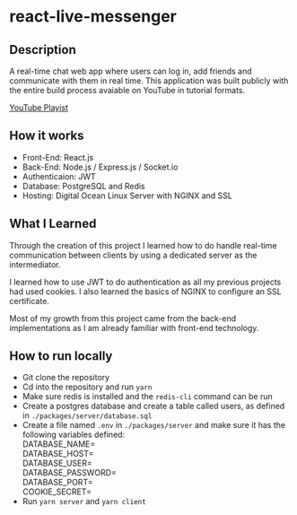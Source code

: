 # react-live-messenger
## Description
A real-time chat web app where users can log in, add friends and communicate with them in real time.
This application was built publicly with the entire build process avaiable on YouTube in tutorial formats.

[YouTube Playist](https://www.youtube.com/playlist?list=PLBieMfwfePY-PPxTYmYZteqYpC_D7W1JT)

## How it works
* Front-End: React.js
* Back-End: Node.js / Express.js / Socket.io
* Authenticaion: JWT
* Database: PostgreSQL and Redis
* Hosting: Digital Ocean Linux Server with NGINX and SSL

## What I Learned
Through the creation of this project I learned how to do handle real-time communication between clients by using a dedicated server as the intermediator. 

I learned how to use JWT to do authentication as all my previous projects had used cookies. I also learned the basics of NGINX to configure an SSL certificate. 

Most of my growth from this project came from the back-end implementations as I am already familiar with front-end technology. 

## How to run locally
* Git clone the repository
* Cd into the repository and run ```yarn```
* Make sure redis is installed and the ```redis-cli``` command can be run
* Create a postgres database and create a table called users, as defined in ```./packages/server/database.sql```
* Create a file named ```.env``` in ```./packages/server``` and make sure it has the following variables defined:
<br/>DATABASE_NAME=
<br/>DATABASE_HOST=
<br/>DATABASE_USER=
<br/>DATABASE_PASSWORD=
<br/>DATABASE_PORT=
<br/>COOKIE_SECRET=
* Run ```yarn server``` and ```yarn client```
